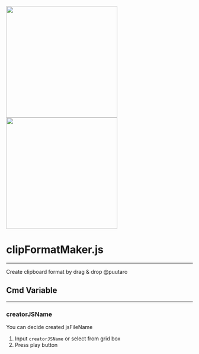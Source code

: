 
<div><img src="https://github.com/puutaro/clipFormatMaker/assets/55217593/59730b49-ea96-4ac5-b198-1fa01a963228" width="300">  </div>
  
<div><img src="https://github.com/puutaro/selectTyper/assets/55217593/555e8f5f-656a-4faf-bb76-f663c01cfe47" width="300"></div> 


# clipFormatMaker.js
----------------

Create clipboard format by drag & drop @puutaro
## Cmd Variable
-------
### creatorJSName
You can decide created jsFileName

1. Input `creatorJSName` or select from grid box 
2. Press play button
